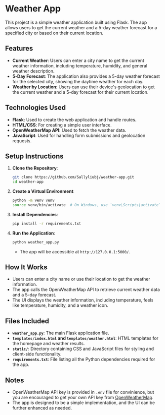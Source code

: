# Weather App

This project is a simple weather application built using Flask. The app allows users to get the current weather and a 5-day weather forecast for a specified city or based on their current location.

## Features
- **Current Weather**: Users can enter a city name to get the current weather information, including temperature, humidity, and general weather description.
- **5-Day Forecast**: The application also provides a 5-day weather forecast for the selected city, showing the daytime weather for each day.
- **Weather by Location**: Users can use their device's geolocation to get the current weather and a 5-day forecast for their current location.

## Technologies Used
- **Flask**: Used to create the web application and handle routes.
- **HTML/CSS**: For creating a simple user interface.
- **OpenWeatherMap API**: Used to fetch the weather data.
- **JavaScript**: Used for handling form submissions and geolocation requests.

## Setup Instructions
1. **Clone the Repository**:
   ```sh
   git clone https://github.com/Sallyliubj/weather-app.git
   cd weather-app
   ```

2. **Create a Virtual Environment**:
   ```sh
   python -m venv venv
   source venv/bin/activate  # On Windows, use `venv\Scripts\activate`
   ```

3. **Install Dependencies**:
   ```sh
   pip install -r requirements.txt
   ```

4. **Run the Application**:
   ```sh
   python weather_app.py
   ```
   - The app will be accessible at `http://127.0.0.1:5000/`.

## How It Works
- Users can enter a city name or use their location to get the weather information.
- The app calls the OpenWeatherMap API to retrieve current weather data and a 5-day forecast.
- The UI displays the weather information, including temperature, feels like temperature, humidity, and a weather icon.

## Files Included
- **`weather_app.py`**: The main Flask application file.
- **`templates/index.html` and `templates/weather.html`**: HTML templates for the homepage and weather results.
- **`static/`**: Directory containing CSS and JavaScript files for styling and client-side functionality.
- **`requirements.txt`**: File listing all the Python dependencies required for the app.

## Notes
- OpenWeatherMap API key is provided in `.env` file for convinience, but you are encouraged to get your own API key from [OpenWeatherMap](https://openweathermap.org/api).
- The app is designed to be a simple implementation, and the UI can be further enhanced as needed.